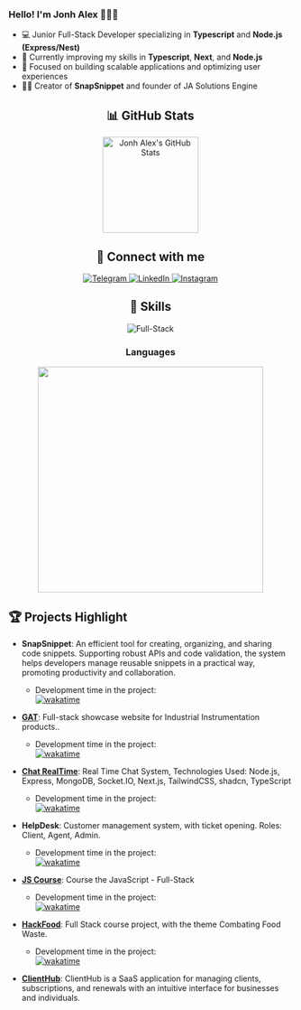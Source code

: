 ### Hello! I'm Jonh Alex 🙋🏽‍♂️

- 💻 Junior Full-Stack Developer specializing in **Typescript** and **Node.js (Express/Nest)**
- 🌱 Currently improving my skills in **Typescript**, **Next**, and **Node.js**
- 🚀 Focused on building scalable applications and optimizing user experiences
- 👨‍💻 Creator of **SnapSnippet** and founder of JA Solutions Engine

<div align="center">
  <h2> 📊 GitHub Stats </h2>
</div>

<div align="center">
  <a href="https://github.com/Jonhvmp">
    <img height="170em" src="https://github-readme-stats.vercel.app/api?username=Jonhvmp&show_icons=true&theme=dracula&count_private=true" alt="Jonh Alex's GitHub Stats"/>
  </a>
</div>

<div align="center">
  <h2> 🔗 Connect with me </h2>
</div>

<div align="center">
  <a href="https://t.me/Jonhvmp" target="_blank">
    <img src="https://img.shields.io/badge/Telegram-2CA5E0?style=for-the-badge&logo=telegram&logoColor=white" alt="Telegram"/>
  </a>
  <a href="https://www.linkedin.com/in/Jonhvmp" target="_blank">
    <img src="https://img.shields.io/badge/LinkedIn-0077B5?style=for-the-badge&logo=linkedin&logoColor=white" alt="LinkedIn"/>
  </a>
  <a href="https://www.instagram.com/jonhvmp/" target="_blank">
    <img src="https://img.shields.io/badge/Instagram-E4405F?style=for-the-badge&logo=instagram&logoColor=white" alt="Instagram"/>
  </a>
</div>

<div align="center">
  <h2> 🚀 Skills </h2>
</div>

<div align="center">
  <img src="https://img.shields.io/badge/full-stack-323330?style=for-the-badge&logo=full-stack&logo" alt="Full-Stack" title="Full-Stack"/>

  <div align="center">
    <h3>Languages</h3>
    <figure>
      <img 
        src="https://wakatime.com/share/@Jonhvmp/0496ab4f-d98c-422d-b2f9-eadd286249ee.svg" height="400px">
      </img>
    </figure>
  </div>
    
</div>



<h2> 🏆 Projects Highlight </h2>

- **SnapSnippet**: An efficient tool for creating, organizing, and sharing code snippets. Supporting robust APIs and code validation, the system helps developers manage reusable snippets in a practical way, promoting productivity and collaboration.
  - Development time in the project:<div>
    <a href="https://wakatime.com/badge/github/Jonhvmp/SnapSnippet">
      <img src="https://wakatime.com/badge/github/Jonhvmp/SnapSnippet.svg" alt="wakatime">
    </a>
  </div>

- **[GAT](https://gat-frontend.vercel.app)**: Full-stack showcase website for Industrial Instrumentation products..
  - Development time in the project:<div>
    <a href="https://wakatime.com/badge/user/de9af2b7-9619-43d7-bc80-a941858c7306/project/472252b5-e086-4aaa-8c70-073b71aaeae1">
      <img src="https://wakatime.com/badge/user/de9af2b7-9619-43d7-bc80-a941858c7306/project/472252b5-e086-4aaa-8c70-073b71aaeae1.svg" alt="wakatime">
    </a>
  </div>

- **[Chat RealTime](https://github.com/Jonhvmp/fullstack-chat-realtime)**: Real Time Chat System, Technologies Used: Node.js, Express, MongoDB, Socket.IO, Next.js, TailwindCSS, shadcn, TypeScript
  - Development time in the project:<div>
    <a href="https://wakatime.com/badge/github/Jonhvmp/fullstack-chat-realtime">
      <img src="https://wakatime.com/badge/github/Jonhvmp/fullstack-chat-realtime.svg" alt="wakatime">
      </a>
  </div>

- **HelpDesk**: Customer management system, with ticket opening. Roles: Client, Agent, Admin.
  - Development time in the project:<div>
    <a href="https://wakatime.com/badge/user/de9af2b7-9619-43d7-bc80-a941858c7306/project/d593a655-9c88-49c1-87af-f6a2b04fe24c">
      <img src="https://wakatime.com/badge/user/de9af2b7-9619-43d7-bc80-a941858c7306/project/d593a655-9c88-49c1-87af-f6a2b04fe24c.svg" alt="wakatime">
    </a>
  </div>
   
- **[JS Course](https://www.github.com/jonhvmp/js-course/)**: Course the JavaScript - Full-Stack
  - Development time in the project:<div>
    <a href="https://wakatime.com/badge/github/Jonhvmp/js-course">
      <img src="https://wakatime.com/badge/github/Jonhvmp/js-course.svg" alt="wakatime">
    </a>
  </div>

- **[HackFood](https://hackfood.vercel.app/)**: Full Stack course project, with the theme Combating Food Waste.
  - Development time in the project:<div>
    <a href="https://wakatime.com/badge/github/Jonhvmp/projeto-m2-completo">
      <img src="https://wakatime.com/badge/github/Jonhvmp/projeto-m2-completo.svg" alt="wakatime">
    </a>
  </div>
    
- **[ClientHub](https://clienthub-frontend-gamma.vercel.app/)**: ClientHub is a SaaS application for managing clients, subscriptions, and renewals with an intuitive interface for businesses and individuals.
